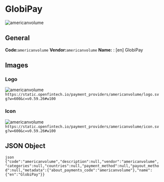 # GlobiPay 
![americanvolume](https://static.openfintech.io/payment_providers/americanvolume/logo.svg?w=600&c=v0.59.26#w100) 
## General 
**Code:**`americanvolume` 
**Vendor:**`americanvolume` 
**Name:** 
:	[en] GlobiPay 
## Images 
### Logo 
![americanvolume](https://static.openfintech.io/payment_providers/americanvolume/logo.svg?w=600&c=v0.59.26#w100) 
``` https://static.openfintech.io/payment_providers/americanvolume/logo.svg?w=600&c=v0.59.26#w100 ``` 
### Icon 
![americanvolume](https://static.openfintech.io/payment_providers/americanvolume/icon.svg?w=600&c=v0.59.26#w100) 
``` https://static.openfintech.io/payment_providers/americanvolume/icon.svg?w=600&c=v0.59.26#w100 ``` 
## JSON Object 
```json {"code":"americanvolume","description":null,"vendor":"americanvolume","categories":null,"countries":null,"payment_method":null,"payout_method":null,"metadata":{"about_payments_code":"americanvolume"},"name":{"en":"GlobiPay"}} ``` 
